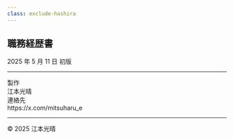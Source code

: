 ```yaml
---
class: exclude-hashira
---
```


<section class="colophon">

## 職務経歴書

2025 年 5 月 11 日 初版

---

<div class="colophon-container">
  <div class="colophon-row">
    <div class="colophon-label">製作</div>
    <div class="colophon-value">江本光晴</div>
  </div>
  <div class="colophon-row">
    <div class="colophon-label">連絡先</div>
    <div class="colophon-value">https://x.com/mitsuharu_e</div>
  </div>
</div>

---

© 2025 江本光晴

</section>
